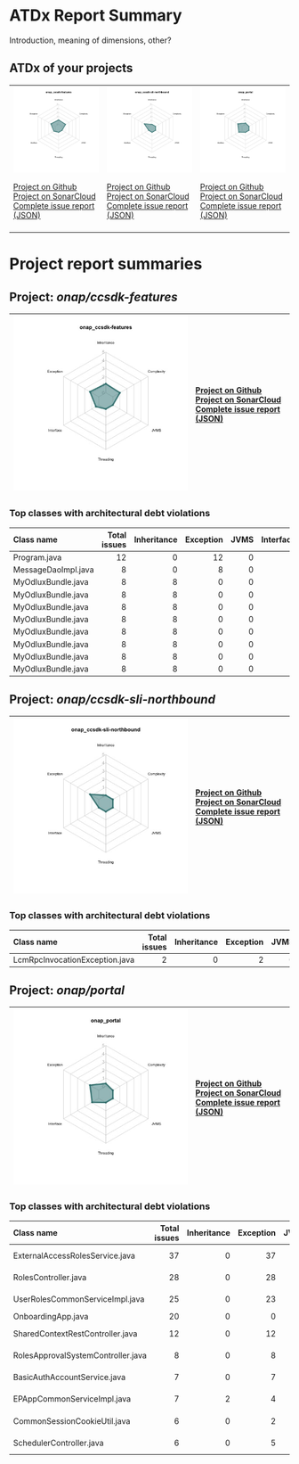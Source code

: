 
# ATDx Report Summary

Introduction, meaning of dimensions, other?

## ATDx of your projects
||||
|-|-|-|
|<img src="https://github.com/robertoverdecchia/ATDx_report_sandbox/blob/master/plots/onap_ccsdk-features.jpg"/> <p style="text-align:left">[Project on Github](https://github.com/onap/ccsdk-features) <br> [Project on SonarCloud ](https://sonarcloud.io/dashboard?id=onap_ccsdk-features) <br> [Complete issue report (JSON)](https://github.com/robertoverdecchia/ATDx_report_sandbox/blob/master/jsons/onap_ccsdk-features.json)</p>|<img src="https://github.com/robertoverdecchia/ATDx_report_sandbox/blob/master/plots/onap_ccsdk-sli-northbound.jpg"/> <p style="text-align:left">[Project on Github](https://github.com/onap/ccsdk-sli-northbound) <br> [Project on SonarCloud ](https://sonarcloud.io/dashboard?id=onap_ccsdk-sli-northbound) <br> [Complete issue report (JSON)](https://github.com/robertoverdecchia/ATDx_report_sandbox/blob/master/jsons/onap_ccsdk-sli-northbound.json)</p>|<img src="https://github.com/robertoverdecchia/ATDx_report_sandbox/blob/master/plots/onap_portal.jpg"/> <p style="text-align:left">[Project on Github](https://github.com/onap/portal) <br> [Project on SonarCloud ](https://sonarcloud.io/dashboard?id=onap_portal) <br> [Complete issue report (JSON)](https://github.com/robertoverdecchia/ATDx_report_sandbox/blob/master/jsons/onap_portal.json)</p>
 | |

# Project report summaries
## Project: _onap/ccsdk-features_
|<img src="https://github.com/robertoverdecchia/ATDx_report_sandbox/blob/master/plots/onap_ccsdk-features.jpg"/>|<p style="text-align:left">[Project on Github](https://github.com/onap/ccsdk-features) <br> [Project on SonarCloud ](https://sonarcloud.io/dashboard?id=onap_ccsdk-features) <br> [Complete issue report (JSON)](https://github.com/robertoverdecchia/ATDx_report_sandbox/blob/master/jsons/onap_ccsdk-features.json)</p>
|-|-|
### Top classes with architectural debt violations
| Class name          |   Total issues |   Inheritance |   Exception |   JVMS |   Interface |   Threading |   Complexity | Fully qualified name                                                                                                     |
|:--------------------|---------------:|--------------:|------------:|-------:|------------:|------------:|-------------:|:-------------------------------------------------------------------------------------------------------------------------|
| Program.java        |             12 |             0 |          12 |      0 |           0 |           0 |            0 | sdnr/wt/data-provider/setup/src/main/java/org/onap/ccsdk/features/sdnr/wt/dataprovider/setup/Program.java                |
| MessageDaoImpl.java |              8 |             0 |           8 |      0 |           0 |           0 |            0 | lib/doorman/src/main/java/org/onap/ccsdk/features/lib/doorman/dao/MessageDaoImpl.java                                    |
| MyOdluxBundle.java  |              8 |             8 |           0 |      0 |           0 |           0 |            0 | sdnr/wt/odlux/apps/maintenanceApp/src2/main/java/org/onap/ccsdk/features/sdnr/wt/odlux/bundles/MyOdluxBundle.java        |
| MyOdluxBundle.java  |              8 |             8 |           0 |      0 |           0 |           0 |            0 | sdnr/wt/odlux/apps/apiDemo/src2/main/java/org/onap/ccsdk/features/sdnr/wt/odlux/bundles/MyOdluxBundle.java               |
| MyOdluxBundle.java  |              8 |             8 |           0 |      0 |           0 |           0 |            0 | sdnr/wt/odlux/apps/mediatorApp/src2/main/java/org/onap/ccsdk/features/sdnr/wt/odlux/bundles/MyOdluxBundle.java           |
| MyOdluxBundle.java  |              8 |             8 |           0 |      0 |           0 |           0 |            0 | sdnr/wt/odlux/apps/performanceHistoryApp/src2/main/java/org/onap/ccsdk/features/sdnr/wt/odlux/bundles/MyOdluxBundle.java |
| MyOdluxBundle.java  |              8 |             8 |           0 |      0 |           0 |           0 |            0 | sdnr/wt/odlux/apps/configurationApp/src2/main/java/org/onap/ccsdk/features/sdnr/wt/odlux/bundles/MyOdluxBundle.java      |
| MyOdluxBundle.java  |              8 |             8 |           0 |      0 |           0 |           0 |            0 | sdnr/wt/odlux/apps/connectApp/src2/main/java/org/onap/ccsdk/features/sdnr/wt/odlux/bundles/MyOdluxBundle.java            |
| MyOdluxBundle.java  |              8 |             8 |           0 |      0 |           0 |           0 |            0 | sdnr/wt/odlux/apps/inventoryApp/src2/main/java/org/onap/ccsdk/features/sdnr/wt/odlux/bundles/MyOdluxBundle.java          |
| MyOdluxBundle.java  |              8 |             8 |           0 |      0 |           0 |           0 |            0 | sdnr/wt/odlux/apps/minimumApp/src2/main/java/org/onap/ccsdk/features/sdnr/wt/odlux/bundles/MyOdluxBundle.java            |

## Project: _onap/ccsdk-sli-northbound_
|<img src="https://github.com/robertoverdecchia/ATDx_report_sandbox/blob/master/plots/onap_ccsdk-sli-northbound.jpg"/>|<p style="text-align:left">[Project on Github](https://github.com/onap/ccsdk-sli-northbound) <br> [Project on SonarCloud ](https://sonarcloud.io/dashboard?id=onap_ccsdk-sli-northbound) <br> [Complete issue report (JSON)](https://github.com/robertoverdecchia/ATDx_report_sandbox/blob/master/jsons/onap_ccsdk-sli-northbound.json)</p>
|-|-|
### Top classes with architectural debt violations
| Class name                     |   Total issues |   Inheritance |   Exception |   JVMS |   Interface |   Threading |   Complexity | Fully qualified name                                                                    |
|:-------------------------------|---------------:|--------------:|------------:|-------:|------------:|------------:|-------------:|:----------------------------------------------------------------------------------------|
| LcmRpcInvocationException.java |              2 |             0 |           2 |      0 |           0 |           0 |            0 | lcm/provider/src/main/java/org/onap/ccsdk/sli/northbound/LcmRpcInvocationException.java |

## Project: _onap/portal_
|<img src="https://github.com/robertoverdecchia/ATDx_report_sandbox/blob/master/plots/onap_portal.jpg"/>|<p style="text-align:left">[Project on Github](https://github.com/onap/portal) <br> [Project on SonarCloud ](https://sonarcloud.io/dashboard?id=onap_portal) <br> [Complete issue report (JSON)](https://github.com/robertoverdecchia/ATDx_report_sandbox/blob/master/jsons/onap_portal.json)</p>
|-|-|
### Top classes with architectural debt violations
| Class name                         |   Total issues |   Inheritance |   Exception |   JVMS |   Interface |   Threading |   Complexity | Fully qualified name                                                                                         |
|:-----------------------------------|---------------:|--------------:|------------:|-------:|------------:|------------:|-------------:|:-------------------------------------------------------------------------------------------------------------|
| ExternalAccessRolesService.java    |             37 |             0 |          37 |      0 |           0 |           0 |            0 | ecomp-portal-BE-common/src/main/java/org/onap/portalapp/portal/service/ExternalAccessRolesService.java       |
| RolesController.java               |             28 |             0 |          28 |      0 |           0 |           0 |            0 | ecomp-portal-BE-common/src/main/java/org/onap/portalapp/portal/controller/RolesController.java               |
| UserRolesCommonServiceImpl.java    |             25 |             0 |          23 |      0 |           2 |           0 |            0 | ecomp-portal-BE-common/src/main/java/org/onap/portalapp/portal/service/UserRolesCommonServiceImpl.java       |
| OnboardingApp.java                 |             20 |             0 |           0 |      0 |          20 |           0 |            0 | ecomp-portal-BE-os/src/main/java/org/onap/portalapp/portal/transport/OnboardingApp.java                      |
| SharedContextRestController.java   |             12 |             0 |          12 |      0 |           0 |           0 |            0 | ecomp-portal-BE-common/src/main/java/org/onap/portalapp/portal/controller/SharedContextRestController.java   |
| RolesApprovalSystemController.java |              8 |             0 |           8 |      0 |           0 |           0 |            0 | ecomp-portal-BE-common/src/main/java/org/onap/portalapp/portal/controller/RolesApprovalSystemController.java |
| BasicAuthAccountService.java       |              7 |             0 |           7 |      0 |           0 |           0 |            0 | ecomp-portal-BE-common/src/main/java/org/onap/portalapp/portal/service/BasicAuthAccountService.java          |
| EPAppCommonServiceImpl.java        |              7 |             2 |           4 |      0 |           1 |           0 |            0 | ecomp-portal-BE-common/src/main/java/org/onap/portalapp/portal/service/EPAppCommonServiceImpl.java           |
| CommonSessionCookieUtil.java       |              6 |             0 |           2 |      0 |           4 |           0 |            0 | ecomp-portal-BE-common/src/main/java/org/onap/portalapp/util/CommonSessionCookieUtil.java                    |
| SchedulerController.java           |              6 |             0 |           5 |      0 |           0 |           1 |            0 | ecomp-portal-BE-common/src/main/java/org/onap/portalapp/portal/controller/SchedulerController.java           |

